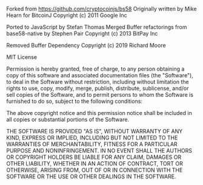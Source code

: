 Forked from <https://github.com/cryptocoinjs/bs58>
Originally written by Mike Hearn for BitcoinJ
Copyright (c) 2011 Google Inc

Ported to JavaScript by Stefan Thomas
Merged Buffer refactorings from base58-native by Stephen Pair
Copyright (c) 2013 BitPay Inc

Removed Buffer Dependency
Copyright (c) 2019 Richard Moore

MIT License

Permission is hereby granted, free of charge, to any person obtaining a copy
of this software and associated documentation files (the "Software"), to deal
in the Software without restriction, including without limitation the rights
to use, copy, modify, merge, publish, distribute, sublicense, and/or sell
copies of the Software, and to permit persons to whom the Software is
furnished to do so, subject to the following conditions:

The above copyright notice and this permission notice shall be included in all
copies or substantial portions of the Software.

THE SOFTWARE IS PROVIDED "AS IS", WITHOUT WARRANTY OF ANY KIND, EXPRESS OR
IMPLIED, INCLUDING BUT NOT LIMITED TO THE WARRANTIES OF MERCHANTABILITY,
FITNESS FOR A PARTICULAR PURPOSE AND NONINFRINGEMENT. IN NO EVENT SHALL THE
AUTHORS OR COPYRIGHT HOLDERS BE LIABLE FOR ANY CLAIM, DAMAGES OR OTHER
LIABILITY, WHETHER IN AN ACTION OF CONTRACT, TORT OR OTHERWISE, ARISING FROM,
OUT OF OR IN CONNECTION WITH THE SOFTWARE OR THE USE OR OTHER DEALINGS IN THE
SOFTWARE.

